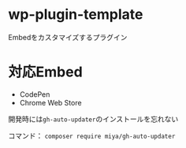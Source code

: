 # wp-plugin-template
Embedをカスタマイズするプラグイン

# 対応Embed
- CodePen
- Chrome Web Store


開発時には`gh-auto-updater`のインストールを忘れない

コマンド：
`composer require miya/gh-auto-updater`